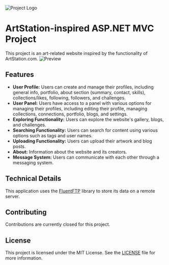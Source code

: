 ![Project Logo](https://cdn.discordapp.com/attachments/979101848361377914/1134839380108910683/gamer-logo-small.png)
# ArtStation-inspired ASP.NET MVC Project

This project is an art-related website inspired by the functionality of ArtStation.com.
![Preview](https://cdn.discordapp.com/attachments/979101848361377914/1134839006408998972/Screenshot_2023-07-29_161610.png)

## Features

- **User Profile:** Users can create and manage their profiles, including general info, portfolio, about section (summary, contact, skills), collections/likes, following, followers, and challenges.
- **User Panel:** Users have access to a panel with various options for managing their profiles, including editing their profile, managing collections, connections, portfolio, blogs, and settings.
- **Exploring Functionality:** Users can explore the website's gallery, blogs, and challenges.
- **Searching Functionality:** Users can search for content using various options such as tags and user names.
- **Uploading Functionality:** Users can upload their artwork and blog posts.
- **About:** Information about the website and its creators.
- **Message System:** Users can communicate with each other through a messaging system.

## Technical Details

This application uses the [FluentFTP](https://github.com/robinrodricks/FluentFTP) library to store its data on a remote server.

## Contributing

Contributions are currently closed for this project.

## License

This project is licensed under the MIT License. See the [LICENSE](LICENSE) file for more information.

